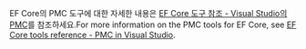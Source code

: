 <span data-ttu-id="c1f89-101">EF Core의 PMC 도구에 대한 자세한 내용은 [EF Core 도구 참조 - Visual Studio의 PMC](/ef/core/miscellaneous/cli/powershell)를 참조하세요.</span><span class="sxs-lookup"><span data-stu-id="c1f89-101">For more information on the PMC tools for EF Core, see [EF Core tools reference - PMC in Visual Studio](/ef/core/miscellaneous/cli/powershell).</span></span>